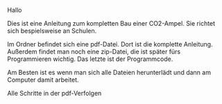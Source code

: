 Hallo

Dies ist eine Anleitung zum kompletten Bau einer CO2-Ampel.
Sie richtet sich bespielsweise an Schulen.

Im Ordner befindet sich eine pdf-Datei. Dort ist die komplette Anleitung. Außerdem findet man noch eine zip-Datei, die ist später fürs Programmieren wichtig. Das letzte ist der Programmcode.

Am Besten ist es wenn man sich alle Dateien herunterlädt und dann am Computer damit arbeitet.

Alle Schritte in der pdf-Verfolgen



